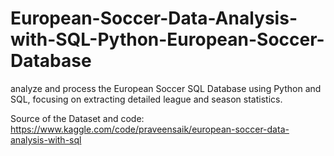 # European-Soccer-Data-Analysis-with-SQL-Python-European-Soccer-Database
analyze and process the European Soccer SQL Database using Python and SQL, focusing on extracting detailed league and season statistics.

Source of the Dataset and code:
https://www.kaggle.com/code/praveensaik/european-soccer-data-analysis-with-sql
